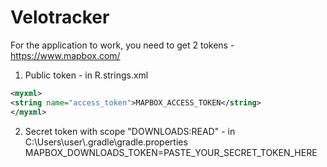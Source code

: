 # Velotracker
For the application to work, you need to get 2 tokens - https://www.mapbox.com/
1) Public token - in R.strings.xml
```xml
<myxml>
<string name="access_token">MAPBOX_ACCESS_TOKEN</string>
</myxml>
```
2) Secret token with scope "DOWNLOADS:READ" - in C:\Users\user\\.gradle\gradle.properties
MAPBOX_DOWNLOADS_TOKEN=PASTE_YOUR_SECRET_TOKEN_HERE

